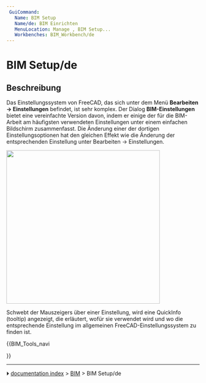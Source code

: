 ```yaml
---
 GuiCommand:
   Name: BIM Setup
   Name/de: BIM Einrichten
   MenuLocation: Manage , BIM Setup...
   Workbenches: BIM_Workbench/de
---
```


# BIM Setup/de



## Beschreibung

Das Einstellungssystem von FreeCAD, das sich unter dem Menü **Bearbeiten -\> Einstellungen** befindet, ist sehr komplex. Der Dialog **BIM-Einstellungen** bietet eine vereinfachte Version davon, indem er einige der für die BIM-Arbeit am häufigsten verwendeten Einstellungen unter einem einfachen Bildschirm zusammenfasst. Die Änderung einer der dortigen Einstellungsoptionen hat den gleichen Effekt wie die Änderung der entsprechenden Einstellung unter Bearbeiten -\> Einstellungen.

<img alt="" src=images/BIM_setup_screenshot.png  style="width:400px;">

Schwebt der Mauszeigers über einer Einstellung, wird eine QuickInfo (tooltip) angezeigt, die erläutert, wofür sie verwendet wird und wo die entsprechende Einstellung im allgemeinen FreeCAD-Einstellungssystem zu finden ist.





{{BIM_Tools_navi

}}



---
⏵ [documentation index](../README.md) > [BIM](BIM_Workbench.md) > BIM Setup/de
